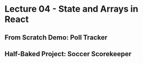 # Lecture 04 - State and Arrays in React

## From Scratch Demo: Poll Tracker

## Half-Baked Project: Soccer Scorekeeper
